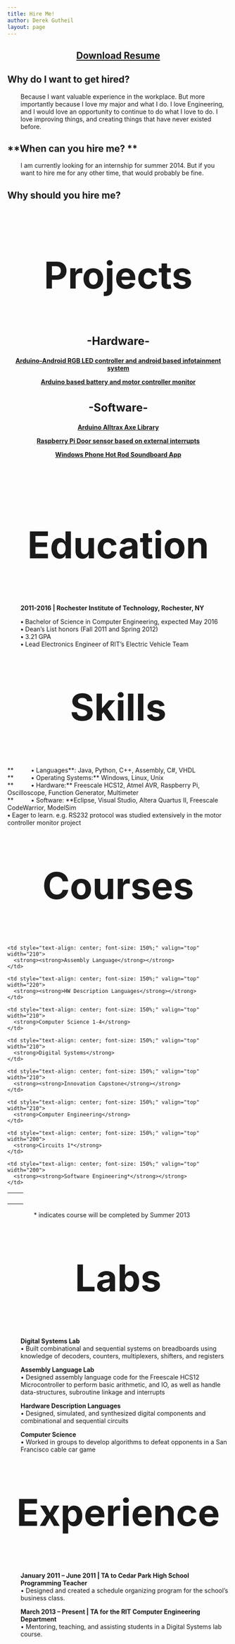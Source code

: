 ```yaml
---
title: Hire Me!
author: Derek Gutheil
layout: page
---
```

<h2 style="text-align: center;">
  <a href="http://derekgutheil.com/wp-content/uploads/2014/01/Derek-Gutheil-Electrical-Hardware-Resume-1-8-14.pdf">Download Resume</a>
</h2>

## **Why do I want to get hired?**

<p style="padding-left: 30px;">
  Because I want valuable experience in the workplace. But more importantly because I love my major and what I do. I love Engineering, and I would love an opportunity to continue to do what I love to do. I love improving things, and creating things that have never existed before.
</p>

## **When can you hire me? **

<p style="padding-left: 30px;">
  I am currently looking for an internship for summer 2014. But if you want to hire me for any other time, that would probably be fine.
</p>

## **Why should you hire me?**

<span> </span>

<p style="text-align: center; font-size: 600%;">
  <strong>Projects</strong>
</p>

<h2 style="text-align: center; font-size: 180%;">
  <strong>-Hardware-</strong>
</h2>

<p style="text-align: center;">
  <strong><a href="http://derekgutheil.com/adruino-android-bluetooth-rgb-led-controller/">Arduino-Android RGB LED controller and android based infotainment system</a></strong>
</p>

<p style="text-align: center;">
  <a href="http://derekgutheil.com/arduino-based-battery-and-motor-controller-monitor/"><strong>Arduino based battery and motor controller monitor</strong></a>
</p>

<h2 style="text-align: center; font-size: 180%;">
  <strong>-Software-</strong>
</h2>

<p style="text-align: center;">
  <a href="http://derekgutheil.com/arduino-alltrax-axe-library/"><strong>Arduino Alltrax Axe Library</strong></a>
</p>

<p style="text-align: center;">
  <strong><a href="http://derekgutheil.com/playing-sounds-using-external-interrupts-on-a-raspberry-pi/">Raspberry Pi Door sensor based on external interrupts</a></strong>
</p>

<p style="text-align: center;">
  <a href="http://www.windowsphone.com/en-us/store/app/hot-rod/29a95116-ebbb-4ed6-8a54-88b5c475694b"><strong>Windows Phone Hot Rod Soundboard App</strong></a>
</p>

&nbsp;

&nbsp;

<p style="text-align: center; font-size: 600%;">
  <strong>Education</strong>
</p>

<p style="padding-left: 30px;">
  <strong>2011-2016 | Rochester Institute of Technology, Rochester, NY</strong>
</p>

<p style="padding-left: 30px;">
  <strong>•</strong> Bachelor of Science in Computer Engineering, expected May 2016<br /> <strong>•</strong> Dean&#8217;s List honors (Fall 2011 and Spring 2012)<br /> <strong>•</strong> 3.21 GPA<br /> <strong>•</strong> Lead Electronics Engineer of RIT&#8217;s Electric Vehicle Team
</p>

<p style="text-align: center; font-size: 600%;">
  <strong>Skills</strong>
</p>

**          • Languages**: Java, Python, C++, Assembly, C#, VHDL  
**          • Operating Systems:** Windows, Linux, Unix  
**          • Hardware:** Freescale HCS12, Atmel AVR, Raspberry Pi, Oscilloscope, Function Generator, Multimeter  
**          • Software: **Eclipse, Visual Studio, Altera Quartus II, Freescale CodeWarrior, ModelSim  
**•** Eager to learn. e.g. RS232 protocol was studied extensively in the motor controller monitor project

<p style="text-align: center; font-size: 600%;">
  <strong>Courses</strong>
</p>

<table width="590" border="0" cellspacing="15" cellpadding="0">
  <tr>
    <td valign="top" width="20">
    </td>
    
    <td style="text-align: center; font-size: 150%;" valign="top" width="210">
      <strong><strong>Assembly Language</strong></strong>
    </td>
    
    <td style="text-align: center; font-size: 150%;" valign="top" width="220">
      <strong><strong>HW Description Languages</strong></strong>
    </td>
  </tr>
  
  <tr>
    <td valign="top" width="20">
    </td>
    
    <td style="text-align: center; font-size: 150%;" valign="top" width="210">
      <strong>Computer Science 1-4</strong>
    </td>
    
    <td style="text-align: center; font-size: 150%;" valign="top" width="210">
      <strong>Digital Systems</strong>
    </td>
  </tr>
  
  <tr>
    <td valign="top" width="20">
    </td>
    
    <td style="text-align: center; font-size: 150%;" valign="top" width="210">
      <strong><strong>Innovation Capstone</strong></strong>
    </td>
    
    <td style="text-align: center; font-size: 150%;" valign="top" width="210">
      <strong>Computer Engineering</strong>
    </td>
  </tr>
  
  <tr>
    <td valign="top" width="20">
    </td>
    
    <td style="text-align: center; font-size: 150%;" valign="top" width="200">
      <strong>Circuits 1*</strong>
    </td>
    
    <td style="text-align: center; font-size: 150%;" valign="top" width="200">
      <strong><strong>Software Engineering*</strong></strong>
    </td>
  </tr>
</table>

<p style="text-align: left; padding-left: 60px;">
  * indicates course will be completed by Summer 2013
</p>

<p style="text-align: center; font-size: 600%;">
  <strong>Labs</strong>
</p>

<p style="padding-left: 30px;">
  <strong>Digital Systems Lab</strong><br /> • Built combinational and sequential systems on breadboards using knowledge of decoders, counters, multiplexers, shifters, and registers
</p>

<p style="padding-left: 30px;">
  <strong>Assembly Language Lab</strong><br /> • Designed assembly language code for the Freescale HCS12 Microcontroller to perform basic arithmetic, and IO, as well as handle data-structures, subroutine linkage and interrupts
</p>

<p style="padding-left: 30px;">
  <strong>Hardware Description Languages</strong><br /> • Designed, simulated, and synthesized digital components and combinational and sequential circuits
</p>

<p style="padding-left: 30px;">
  <strong>Computer Science</strong><br /> • Worked in groups to develop algorithms to defeat opponents in a San Francisco cable car game
</p>

<p style="text-align: center; font-size: 600%;">
  <strong>Experience</strong>
</p>

<p style="padding-left: 30px;">
  <strong>January 2011 &#8211; June 2011 | TA to Cedar Park High School Programming Teacher</strong><br /> • Designed and created a schedule organizing program for the school&#8217;s business class.
</p>

<p style="padding-left: 30px;">
  <strong>March 2013 &#8211; Present | TA for the RIT Computer Engineering Department</strong><br /> • Mentoring, teaching, and assisting students in a Digital Systems lab course.
</p>